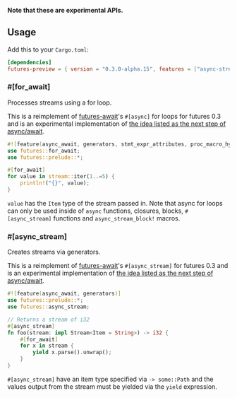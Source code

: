 
**Note that these are experimental APIs.**

## Usage

Add this to your `Cargo.toml`:

```toml
[dependencies]
futures-preview = { version = "0.3.0-alpha.15", features = ["async-stream", "nightly"] }
```

### \#\[for_await\]

Processes streams using a for loop.

This is a reimplement of [futures-await]'s `#[async]` for loops for futures 0.3 and is an experimental implementation of [the idea listed as the next step of async/await](https://github.com/rust-lang/rfcs/blob/master/text/2394-async_await.md#for-await-and-processing-streams).

```rust
#![feature(async_await, generators, stmt_expr_attributes, proc_macro_hygiene)]
use futures::for_await;
use futures::prelude::*;

#[for_await]
for value in stream::iter(1..=5) {
    println!("{}", value);
}
```

`value` has the `Item` type of the stream passed in. Note that async for loops can only be used inside of `async` functions, closures, blocks, `#[async_stream]` functions and `async_stream_block!` macros.

### \#\[async_stream\]

Creates streams via generators.

This is a reimplement of [futures-await]'s `#[async_stream]` for futures 0.3 and is an experimental implementation of [the idea listed as the next step of async/await](https://github.com/rust-lang/rfcs/blob/master/text/2394-async_await.md#generators-and-streams).

```rust
#![feature(async_await, generators)]
use futures::prelude::*;
use futures::async_stream;

// Returns a stream of i32
#[async_stream]
fn foo(stream: impl Stream<Item = String>) -> i32 {
    #[for_await]
    for x in stream {
        yield x.parse().unwrap();
    }
}
```

`#[async_stream]` have an item type specified via `-> some::Path` and the values output from the stream must be yielded via the `yield` expression.

[futures-await]: https://github.com/alexcrichton/futures-await

